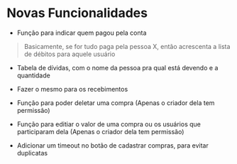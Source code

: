 # Novas Funcionalidades

- Função para indicar quem pagou pela conta
> Basicamente, se for tudo paga pela pessoa X, então acrescenta a lista de débitos para aquele usuário

- Tabela de dívidas, com o nome da pessoa pra qual está devendo e a quantidade
- Fazer o mesmo para os recebimentos


- Função para poder deletar uma compra (Apenas o criador dela tem permissão)

- Função para editiar o valor de uma compra ou os usuários que participaram dela (Apenas o criador dela tem permissão)

- Adicionar um timeout no botão de cadastrar compras, para evitar duplicatas

